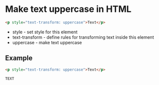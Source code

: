 # Make text uppercase in HTML

```html
<p style="text-transform: uppercase">Text</p>
```

- style - set style for this element
- text-transform - define rules for transforming text inside this element
- uppercase - make text uppercase


## Example
```html
<p style="text-transform: uppercase">Text</p>
```
```
TEXT
```
